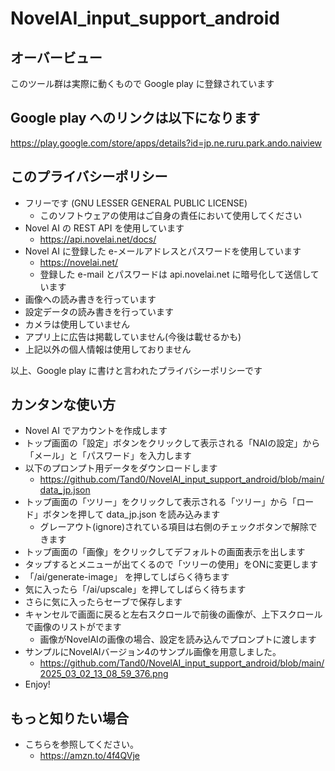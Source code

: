
# NovelAI_input_support_android

## オーバービュー

このツール群は実際に動くもので Google play に登録されています

## Google play へのリンクは以下になります
https://play.google.com/store/apps/details?id=jp.ne.ruru.park.ando.naiview

## このプライバシーポリシー
- フリーです (GNU LESSER GENERAL PUBLIC LICENSE)
    - このソフトウェアの使用はご自身の責任において使用してください
- Novel AI の REST API を使用しています
    - https://api.novelai.net/docs/
- Novel AI に登録した e-メールアドレスとパスワードを使用しています
    - https://novelai.net/
    - 登録した e-mail とパスワードは api.novelai.net に暗号化して送信しています
- 画像への読み書きを行っています
- 設定データの読み書きを行っています
- カメラは使用していません
- アプリ上に広告は掲載していません(今後は載せるかも)
- 上記以外の個人情報は使用しておりません

以上、Google play に書けと言われたプライバシーポリシーです

## カンタンな使い方

- Novel AI でアカウントを作成します
- トップ画面の「設定」ボタンをクリックして表示される「NAIの設定」から「メール」と「パスワード」を入力します
- 以下のプロンプト用データをダウンロードします
  - https://github.com/Tand0/NovelAI_input_support_android/blob/main/data_jp.json
- トップ画面の「ツリー」をクリックして表示される「ツリー」から「ロード」ボタンを押して data_jp.json を読み込みます
  - グレーアウト(ignore)されている項目は右側のチェックボタンで解除できます
- トップ画面の「画像」をクリックしてデフォルトの画面表示を出します
- タップするとメニューが出てくるので「ツリーの使用」をONに変更します
- 「/ai/generate-image」 を押してしばらく待ちます
- 気に入ったら「/ai/upscale」を押してしばらく待ちます
- さらに気に入ったらセーブで保存します
- キャンセルで画面に戻ると左右スクロールで前後の画像が、上下スクロールで画像のリストがでます
  - 画像がNovelAIの画像の場合、設定を読み込んでプロンプトに渡します
- サンプルにNovelAIバージョン4のサンプル画像を用意しました。
  - https://github.com/Tand0/NovelAI_input_support_android/blob/main/2025_03_02_13_08_59_376.png
- Enjoy!


## もっと知りたい場合

- こちらを参照してください。
  - https://amzn.to/4f4QVje




